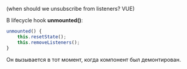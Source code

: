 (when should we unsubscribe from listeners? VUE)

В lifecycle hook **unmounted()**:
```js
unmounted() {
	this.resetState();
	this.removeListeners();
}
```
Он вызывается в тот момент, когда компонент был демонтирован.